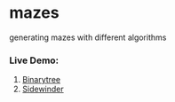 # mazes
generating mazes with different algorithms

### Live Demo:

1) [Binarytree](https://leitnerdominik.github.io/mazes/binaryTree/)
2) [Sidewinder](https://leitnerdominik.github.io/mazes/sidewinder/)
